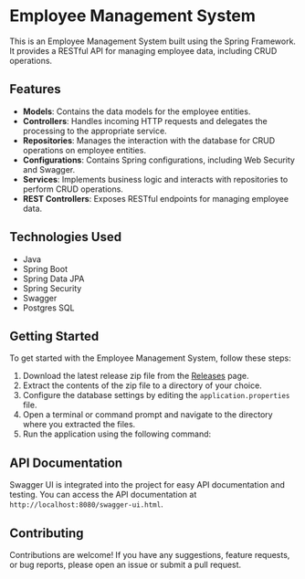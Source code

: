 # Employee Management System

This is an Employee Management System built using the Spring Framework. It provides a RESTful API for managing employee data, including CRUD operations.

## Features

- **Models**: Contains the data models for the employee entities.
- **Controllers**: Handles incoming HTTP requests and delegates the processing to the appropriate service.
- **Repositories**: Manages the interaction with the database for CRUD operations on employee entities.
- **Configurations**: Contains Spring configurations, including Web Security and Swagger.
- **Services**: Implements business logic and interacts with repositories to perform CRUD operations.
- **REST Controllers**: Exposes RESTful endpoints for managing employee data.

## Technologies Used

- Java
- Spring Boot
- Spring Data JPA
- Spring Security
- Swagger
- Postgres SQL

## Getting Started

To get started with the Employee Management System, follow these steps:

1. Download the latest release zip file from the [Releases](https://github.com/jackson1404/employee-management-system/releases) page.
2. Extract the contents of the zip file to a directory of your choice.
3. Configure the database settings by editing the `application.properties` file.
4. Open a terminal or command prompt and navigate to the directory where you extracted the files.
5. Run the application using the following command:


## API Documentation

Swagger UI is integrated into the project for easy API documentation and testing. You can access the API documentation at `http://localhost:8080/swagger-ui.html`.

## Contributing

Contributions are welcome! If you have any suggestions, feature requests, or bug reports, please open an issue or submit a pull request.



